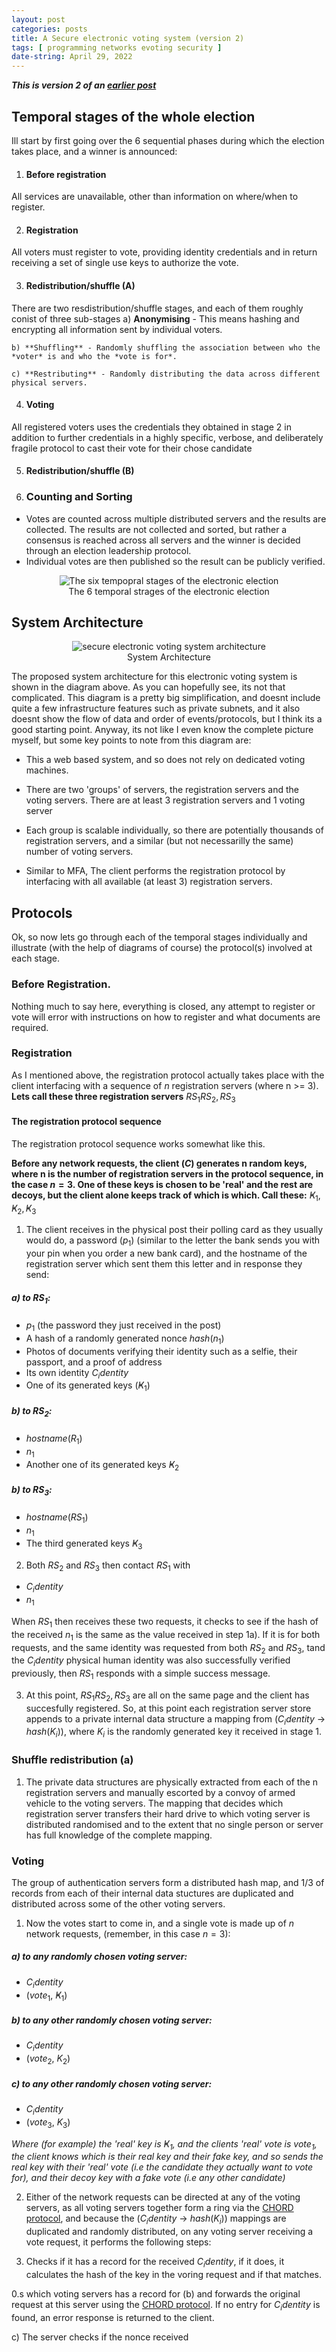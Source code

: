 ```yaml
---
layout: post
categories: posts
title: A Secure electronic voting system (version 2)
tags: [ programming networks evoting security ]
date-string: April 29, 2022
---
```


***This is version 2 of an [earlier post](../sevs.html)***




## Temporal stages of the whole election

Ill start by first going over the 6 sequential phases during which the election takes place, and a winner is announced:

1. #### Before registration
All services are unavailable, other than information on where/when to register.

2. #### Registration
All voters must register to vote, providing identity credentials and in return receiving a set of single use keys to authorize the vote.

3. #### Redistribution/shuffle (A)
There are two resdistribution/shuffle stages, and each of them roughly conist of three sub-stages
    a) **Anonymising** - This means hashing and encrypting all information sent by individual voters.

    b) **Shuffling** - Randomly shuffling the association between who the *voter* is and who the *vote is for*.

    c) **Restributing** - Randomly distributing the data across different physical servers.

4. #### Voting
All registered voters uses the credentials they obtained in stage 2 in addition to further credentials in a highly specific, verbose, and deliberately fragile protocol to cast 
their vote for their chose candidate

5. #### Redistribution/shuffle (B)

6. ### Counting and Sorting
- Votes are counted across multiple distributed servers and the results are collected. The results are not collected and sorted, but rather a consensus is reached across all servers and the winner is decided through an election leadership protocol.
- Individual votes are then published so the result can be publicly verified.


<figure  style="text-align:center">
    <img src="/images/sevs/temporal_stages.png" alt="The six tempopral stages of the electronic election">
    <figcaption>The 6 temporal strages of the electronic election</figcaption>
</figure>


## System Architecture

<figure  style="text-align:center">
    <img src="/images/sevs/system_architecture.png" alt="secure electronic voting system architecture">
    <figcaption>System Architecture</figcaption>
</figure>

The proposed system architecture for this electronic voting system is shown in the diagram above. As you can hopefully see, its not that complicated. This diagram is a pretty big simplification, and doesnt include quite a few infrastructure features such as private subnets, and it also doesnt show the flow of data and order of events/protocols, but I think its a good starting point. Anyway, its not like I even know the complete picture myself, but some key points to note from this diagram are:

- This a web based system, and so does not rely on dedicated voting machines. 

- There are two 'groups' of servers, the registration servers and the voting servers. There are at least 3 registration servers and 1 voting server

- Each group is scalable individually, so there are potentially thousands of registration servers, and a similar (but not necessarilly the same) number of voting servers.

- Similar to MFA, The client performs the registration protocol by interfacing with all available (at least 3) registration servers.

## Protocols

Ok, so now lets go through each of the temporal stages individually and illustrate (with the help of diagrams of course) the protocol(s) involved at each stage.

### Before Registration.
Nothing much to say here, everything is closed, any attempt to register or vote will error with instructions on how to register 
and what documents are required. 

### Registration

As I mentioned above, the registration protocol actually takes place with the client interfacing with a sequence of *n*  registration servers (where n >= 3). 
**Lets call these three registration servers**
$RS_1 RS_2, RS_3$


#### The registration protocol sequence

The registration protocol sequence works somewhat like this.

**Before any network requests, the client ($C$)  generates n random keys, where n is the number of registration servers in the protocol sequence, in the case $n = 3$. One of these keys is chosen to be 'real' and the rest are decoys, but the client alone keeps track of which is which. Call these:**
$Ҝ_1, Ҝ_2, Ҝ_3$

1. The client receives in the physical post their polling card as they usually would do, a password ($p_1$) (similar to the letter the bank sends you with your pin when you order a new bank card), and the hostname of the registration server which sent them this letter and in response they send:


##### a) to $RS_1$:
- $p_1$ (the password they just received in the post)
- A hash of a randomly generated nonce $hash(n_1)$
- Photos of documents verifying their identity such as a selfie, their passport, and a proof of address
- Its own identity $C_identity$
- One of its generated keys ($Ҝ_1$)


##### b) to $RS_2$:
- $hostname(R_1)$
- $n_1$
- Another one of its generated keys $Ҝ_2$

##### b) to $RS_3$:
- $hostname(RS_1)$
- $n_1$
- The third generated keys $Ҝ_3$


2. Both $RS_2$ and $RS_3$ then contact $RS_1$ with
- $C_identity$
- $n_1$

When $RS_1$ then receives these two requests, it checks to see if the hash of the received $n_1$ is the same as the value received in step 1a). If it is for both requests, and the same identity was requested from both $RS_2$ and $RS_3$, tand the $C_identity$ physical human identity was also successfully verified previously, then $RS_1$ responds with a simple success message.


3. At this point, $RS_1 RS_2, RS_3$ are all on the same page and the client has succesfully registered. So, at this point each registration server store appends to a private internal data structure a mapping from ($C_identity$ -> $hash(K_i)$), where $K_i$ is the randomly generated key it received in stage 1.

### Shuffle redistribution (a)

1. The private data structures are physically extracted from each of the n registration servers and manually escorted by a convoy of armed vehicle to the voting servers. The mapping that decides which registration server transfers their hard drive to which voting server is distributed randomised and to the extent that no single person or server has full knowledge of the complete mapping.


### Voting

The group of authentication servers form a distributed hash map, and 1/3 of records from each of their internal data stuctures are duplicated and distributed across some of the other voting servers.

1. Now the votes start to come in, and a single vote is made up of $n$ network requests, (remember, in this case $n = 3$):

##### a) to any randomly chosen voting server:


- $C_identity$
- ($vote_1$, $Ҝ_1$)

##### b) to any other randomly chosen voting server:

- $C_identity$
- ($vote_2$, $K_2$)

##### c) to any other randomly chosen voting server:

- $C_identity$
- ($vote_3$, $K_3$)


*Where (for example) the 'real' key is $Ҝ_1$, and the clients 'real' vote is $vote_1$, the client knows which is their real key and their fake key, and so sends the real key with their 'real' vote (i.e the candidate they actually want to vote for), and their decoy key with a fake vote (i.e any other candidate)*


2. Either of the network requests can be directed at any of the voting servers, as all voting servers together form a ring via the [CHORD protocol](https://www.inf.ed.ac.uk/teaching/courses/ip/chord-desc.html), and because the ($C_identity$ -> $hash(K_i)$) mappings are duplicated and randomly distributed, on any voting server receiving a vote request, it performs the following steps:

1. Checks if it has a record for the received $C_identity$, if it does, it calculates the hash of the key in the voring request and if that matches.




0.s which voting servers has a record for (b) and forwards the original request at this server using the [CHORD protocol](https://www.inf.ed.ac.uk/teaching/courses/ip/chord-desc.html).
If no entry for $C_identity$ is found, an error response is returned to the client.


c) The server checks if the nonce received 
